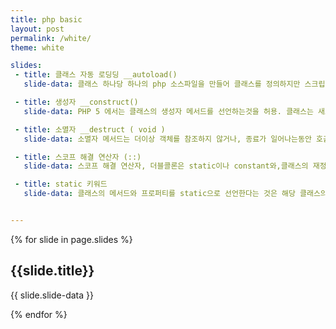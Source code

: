 ```yaml
---
title: php basic
layout: post
permalink: /white/
theme: white

slides:
 - title: 클래스 자동 로딩딩 __autoload()
   slide-data: 클래스 하나당 하나의 php 소스파일을 만들어 클래스를 정의하지만 스크립트마다 매번 클래스를include 하는 것은 성가신 일! php5 에서는 __autoload() 함수를 정의하면 사용하려는 클래스나 인터페이스가 아직 정의 되지 않았을 경우 자동으로 호출 합니다.

 - title: 생성자 __construct()
   slide-data: PHP 5 에서는 클래스의 생성자 메서드를 선언하는것을 허용. 클래스는 새로이 생성된 오브젝트마다 자신의 생성자 메서드를 호출합니다. 주로 객체 초기화를 위해 사용 합니다.

 - title: 소멸자 __destruct ( void )
   slide-data: 소멸자 메서드는 더이상 객체를 참조하지 않거나, 종료가 일어나는동안 호출될수 있을 것입니다. 생성자처럼, 부모 소멸자는 묵시적으로 호출되지 않습니다.부모 소멸자를 호출하기 위해서는, 소멸자 내부에서 parent::__destruct() 를 명시적으로 호출해 줘야 합니다. 또한 생성자처럼, 자식 클래스가 소멸자를 가지지 않는다면부모의 것을 상속합니다.

 - title: 스코프 해결 연산자 (::)
   slide-data: 스코프 해결 연산자, 더블콜론은 static이나 constant와,클래스의 재정의된 프로퍼티나 메서드에 접근할수 있도록 해주는 토큰입니다.

 - title: static 키워드
   slide-data: 클래스의 메서드와 프로퍼티를 static으로 선언한다는 것은 해당 클래스의 인스턴스화가 필요없이 해당 프로퍼티와 메서드에 접근가능 하게함을 의미합니다. static 키워드로 선언된 프로퍼티는 인스턴스화된 클래스의 객체로 접근할 수 없습니다.(하지만 static 메서드는 가능합니다.) static 메서드가 인스턴스객체의 필요없이 호출이 가능한 이유로, 의사변수 $this 는 static으로 선언된 메서드안에는 존재하지 않습니다. 정적 프로퍼티는 객체의 -> 연산자를 통한 접근을 할수 없습니다. 스코프 해결 연산자로 해결!


---
```


{% for slide in page.slides %}

<section data-background="{% if slide.background %}{{slide.background}}{% else %}{{page.background}}{% endif %}"><h1>{{slide.title}}</h1>{{ slide.slide-data }}</section>

{% endfor %}

